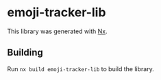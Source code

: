 # emoji-tracker-lib

This library was generated with [Nx](https://nx.dev).

## Building

Run `nx build emoji-tracker-lib` to build the library.

